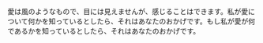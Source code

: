 愛は風のようなもので、目には見えませんが、感じることはできます。私が愛について何かを知っているとしたら、それはあなたのおかげです。もし私が愛が何であるかを知っているとしたら、それはあなたのおかげです。
